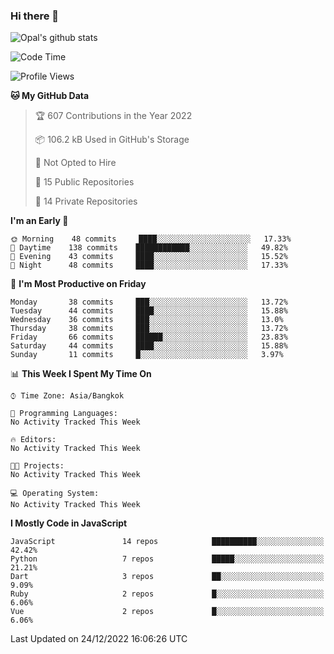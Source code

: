 ### Hi there 👋

![Opal's github stats](https://github-readme-stats.vercel.app/api?username=coolkidneversleep&count_private=true&show_icons=true&theme=radical)


<!--START_SECTION:waka-->
![Code Time](http://img.shields.io/badge/Code%20Time-64%20hrs%2038%20mins-blue)

![Profile Views](http://img.shields.io/badge/Profile%20Views-0-blue)

**🐱 My GitHub Data** 

> 🏆 607 Contributions in the Year 2022
 > 
> 📦 106.2 kB Used in GitHub's Storage 
 > 
> 🚫 Not Opted to Hire
 > 
> 📜 15 Public Repositories 
 > 
> 🔑 14 Private Repositories  
 > 
**I'm an Early 🐤** 

```text
🌞 Morning    48 commits     ████░░░░░░░░░░░░░░░░░░░░░   17.33% 
🌆 Daytime    138 commits    ████████████░░░░░░░░░░░░░   49.82% 
🌃 Evening    43 commits     ████░░░░░░░░░░░░░░░░░░░░░   15.52% 
🌙 Night      48 commits     ████░░░░░░░░░░░░░░░░░░░░░   17.33%

```
📅 **I'm Most Productive on Friday** 

```text
Monday       38 commits     ███░░░░░░░░░░░░░░░░░░░░░░   13.72% 
Tuesday      44 commits     ████░░░░░░░░░░░░░░░░░░░░░   15.88% 
Wednesday    36 commits     ███░░░░░░░░░░░░░░░░░░░░░░   13.0% 
Thursday     38 commits     ███░░░░░░░░░░░░░░░░░░░░░░   13.72% 
Friday       66 commits     ██████░░░░░░░░░░░░░░░░░░░   23.83% 
Saturday     44 commits     ████░░░░░░░░░░░░░░░░░░░░░   15.88% 
Sunday       11 commits     █░░░░░░░░░░░░░░░░░░░░░░░░   3.97%

```


📊 **This Week I Spent My Time On** 

```text
⌚︎ Time Zone: Asia/Bangkok

💬 Programming Languages: 
No Activity Tracked This Week

🔥 Editors: 
No Activity Tracked This Week

🐱‍💻 Projects: 
No Activity Tracked This Week

💻 Operating System: 
No Activity Tracked This Week

```

**I Mostly Code in JavaScript** 

```text
JavaScript               14 repos            ██████████░░░░░░░░░░░░░░░   42.42% 
Python                   7 repos             █████░░░░░░░░░░░░░░░░░░░░   21.21% 
Dart                     3 repos             ██░░░░░░░░░░░░░░░░░░░░░░░   9.09% 
Ruby                     2 repos             █░░░░░░░░░░░░░░░░░░░░░░░░   6.06% 
Vue                      2 repos             █░░░░░░░░░░░░░░░░░░░░░░░░   6.06%

```



 Last Updated on 24/12/2022 16:06:26 UTC
<!--END_SECTION:waka-->
